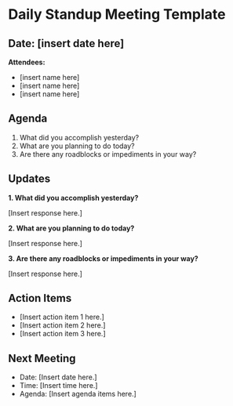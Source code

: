 # Daily Standup Meeting Template

## Date: [insert date here]

**Attendees:**

- [insert name here]
- [insert name here]
- [insert name here]

## Agenda

1. What did you accomplish yesterday?
2. What are you planning to do today?
3. Are there any roadblocks or impediments in your way?

## Updates

**1. What did you accomplish yesterday?**

[Insert response here.]

**2. What are you planning to do today?**

[Insert response here.]

**3. Are there any roadblocks or impediments in your way?**

[Insert response here.]

## Action Items

- [Insert action item 1 here.]
- [Insert action item 2 here.]
- [Insert action item 3 here.]

## Next Meeting

- Date: [Insert date here.]
- Time: [Insert time here.]
- Agenda: [Insert agenda items here.]
